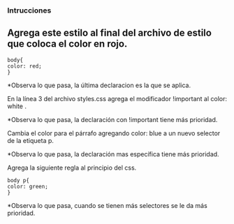 ### Intrucciones

## Agrega este estilo al final del archivo de estilo que coloca el color en rojo.

```
body{
color: red;
}
```

\*Observa lo que pasa, la última declaracion es la que se aplica.

En la línea 3 del archivo styles.css agrega el modificador !important al color: white .

\*Observa lo que pasa, la declaración con !important tiene más prioridad.

Cambia el color para el párrafo agregando color: blue a un nuevo selector de la etiqueta p.

\*Observa lo que pasa, la declaración mas específica tiene más prioridad.

Agrega la siguiente regla al principio del css.

```
body p{
color: green;
}
```

\*Observa lo que pasa, cuando se tienen más selectores se le da más prioridad.
